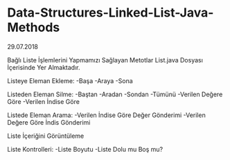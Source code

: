 # Data-Structures-Linked-List-Java-Methods
29.07.2018

Bağlı Liste İşlemlerini Yapmamızı Sağlayan Metotlar List.java Dosyası İçerisinde Yer Almaktadır.

Listeye Eleman Ekleme:
  -Başa
  -Araya
  -Sona
  
Listeden Eleman Silme:
  -Baştan
  -Aradan
  -Sondan
  -Tümünü
  -Verilen Değere Göre
  -Verilen İndise Göre
  
Listede Eleman Arama:
  -Verilen İndise Göre Değer Gönderimi
  -Verilen Değere Göre İndis Gönderimi
  
Liste İçeriğini Görüntüleme

Liste Kontrolleri:
  -Liste Boyutu
  -Liste Dolu mu Boş mu?
  
